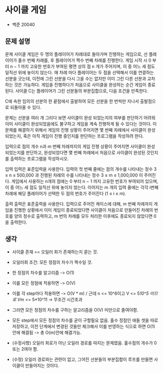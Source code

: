 # 사이클 게임
- 백준 20040

## 문제 설명
문제
사이클 게임은 두 명의 플레이어가 차례대로 돌아가며 진행하는 게임으로, 선 플레이어가 홀수 번째 차례를, 후 플레이어가 짝수 번째 차례를 진행한다. 게임 시작 시 0 부터 n − 1 까지 고유한 번호가 부여된 평면 상의 점 n 개가 주어지며, 이 중 어느 세 점도 일직선 위에 놓이지 않는다. 매 차례 마다 플레이어는 두 점을 선택해서 이를 연결하는 선분을 긋는데, 이전에 그린 선분을 다시 그을 수는 없지만 이미 그린 다른 선분과 교차하는 것은 가능하다. 게임을 진행하다가 처음으로 사이클을 완성하는 순간 게임이 종료된다. 사이클 C는 플레이어가 그린 선분들의 부분집합으로, 다음 조건을 만족한다.

C에 속한 임의의 선분의 한 끝점에서 출발하여 모든 선분을 한 번씩만 지나서 출발점으로 되돌아올 수 있다.

문제는 선분을 여러 개 그리다 보면 사이클이 완성 되었는지의 여부를 판단하기 어려워 이미 사이클이 완성되었음에도 불구하고 게임을 계속 진행하게 될 수 있다는 것이다. 이 문제를 해결하기 위해서 게임의 진행 상황이 주어지면 몇 번째 차례에서 사이클이 완성되었는지, 혹은 아직 게임이 진행 중인지를 판단하는 프로그램을 작성하려 한다.

입력으로 점의 개수 n과 m 번째 차례까지의 게임 진행 상황이 주어지면 사이클이 완성 되었는지를 판단하고, 완성되었다면 몇 번째 차례에서 처음으로 사이클이 완성된 것인지를 출력하는 프로그램을 작성하시오.

입력
입력은 표준입력을 사용한다. 입력의 첫 번째 줄에는 점의 개수를 나타내는 정수 3 ≤ n ≤ 500,000 과 진행된 차례의 수를 나타내는 정수 3 ≤ m ≤ 1,000,000 이
 주어진다. 게임에서 사용하는 n개의 점에는 0 부터 n − 1 까지 고유한 번호가 부여되어 있으며, 이 중 어느 세 점도 일직선 위에 놓이지 않는다. 이어지는 m 개의 입력 줄에는 각각 i번째 차례에 해당 플레이어가 선택한 두 점의 번호가 주어진다 (1 ≤ i ≤ m).

출력
출력은 표준출력을 사용한다. 입력으로 주어진 케이스에 대해, m 번째 차례까지 게임을 진행한 상황에서 이미 게임이 종료되었다면 사이클이 처음으로 만들어진 차례의 번호를 양의 정수로 출력하고, m 번의 차례를 모두 처리한 이후에도 종료되지 않았다면 0을 출력한다.

## 생각
- 사이클 존재 == 오일러 회가 존재하는지 묻는 것.
- 오일러회 조건: 모든 정점의 차수가 짝수일 것.

- 한 정점의 차수를 알고리즘 -> O(1)
- 이를 모든 정점에 적용하면 -> O(V)
- 이를 각 step마다 적용하면 -> O(V * m) / 근데 n <= 10^6이고 V <= 5*10^5 이므로 V*m <= 5*10^11 -> 무조건 시간초과
- 그러면 모든 정점의 차수를 구하는 알고리즘을 O(V) 미만으로 줄여야함.
- 모든 step에서 모든 정점의 차수를 굳이 구할필요 없음. 홀수 정점인 애들 셋을 따로 저장하고, 이전 단계에서 변경된 것들만 체크해서 이를 반영하는 식으로 하면 O(1)안에 해결됨 -> 총 O(m)안에 해결가능.
- (수정사항) 오일러 회로가 아닌 오일러 경로를 따지는 문제였음. 홀수점의 개수가 0 또는 2여야 함.
- (수정) 오일러 경로와는 관련이 없고, 그어진 선분들의 부분집합이 루프를 만들면 사이클이 만들어지는 것이다. 